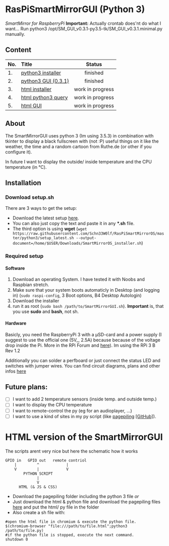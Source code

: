 # RasPiSmartMirrorGUI (Python 3)
_SmartMirror for RaspberryPi_
**Important:** Actually crontab does'nt do what I want... Run python3 /opt/SM_GUI_v0.3.1-py3.5-tk/SM_GUI_v0.3.1.minimal.py manually.
## Content
| No. | Title | Status |
| :--- | :--- | :---: |
| 1. | [python3 installer](python3/setup_latest.sh) | finished |
| 2. | [python3 GUI (0.3.1)](python3/SM_GUI_v0.3.1.minimal.py) | finished |
| 3. | [html installer]() | work in progress |
| 4. | [html python3 query]() | work in progress |
| 5. | [html GUI]() | work in progress |
## About
The SmartMirrorGUI uses python 3 (Im using 3.5.3) in combination with tkinter to display a black fullscreen with (not :P) useful things on it like the weather, the time and a random cartoon from Ruthe.de (or other if you configure it).

In future I want to display the outside/ inside temperature and the CPU temperature (in °C).
## Installation
### Download setup.sh
There are 3 ways to get the setup:
- Download the latest setup [here](python3/setup_latest.sh).
- You can also just copy the text and paste it in any **\*.sh** file.
- The third option is using **wget** (`wget https://raw.githubusercontent.com/Schn33W0lf/RasPiSmartMirrorOS/master/python3/setup_latest.sh --output-document=/home/$USER/Downloads/SmartMirrorOS_installer.sh`)
### Required setup
#### Software
1. Download an operating System. I have tested it with Noobs and Raspbian stretch.
2. Make sure that your system boots automaticly in Desktop (and logging in) (`sudo raspi-config`, 3 Boot options, B4 Desktop Autologin)
3. Download the installer
4. run it as root (`sudo bash /path/to/SmartMirrorGUI.sh`). **Important** is, that you use **sudo** and **bash**, not sh.
#### Hardware
Basicly, you need the RaspberryPi 3 with a µSD-card and a power supply (I suggest to use the official one (5V_, 2.5A) because because of the voltage drop inside the Pi. More in the RPi Forum and [here](https://www.raspberrypi.org/documentation/hardware/raspberrypi/power/README.md)). Im using the RPi 3 B Rev 1.2

Additionally you can solder a perfboard or just connect the status LED and switches with jumper wires. You can find circuit diagrams, plans and other infos [here](hardware)
## Future plans:
- [ ] I want to add 2 temperature sensors (inside temp. and outside temp.)
- [ ] I want to display the CPU temperature
- [ ] I want to remote-control the py (eg for an audioplayer, ...)
- [ ] I want to use a kind of sites in my py script (like [pagepiling](https://alvarotrigo.com/pagePiling/) [\[GitHub\]](https://github.com/alvarotrigo/pagePiling.js)).

# HTML version of the SmartMirrorGUI
The scripts arent very nice but here the schematic how it works
```
GPIO in   GPIO out   remote contriol
    |         ^            |
    V         |            V
        PYTHON SCRIPT
              |
              V
      HTML (& JS & CSS)
```
- Download the pagepiling folder including the python 3 file _or_
- Just download the html & python file and download the pagepiling files [here](https://github.com/alvarotrigo/pagePiling.js) and put the html/ py file in the folder
- Also create a sh file with:
```
#open the html file in chromium & execute the python file.
$(chromium-browser "file:///path/to/file.html";python3 /path/to/file.py)
#if the python file is stopped, execute the next command.
shutdown 0
```
